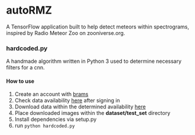 # autoRMZ
A TensorFlow application built to help detect meteors within spectrograms, inspired by Radio Meteor Zoo on zooniverse.org.

### hardcoded.py
A handmade algorithm written in Python 3 used to determine necessary filters for a cnn.

#### How to use
1. Create an account with [brams](http://brams.aeronomie.be/)
2. Check data availability [here](http://brams.aeronomie.be/availability/) after signing in
3. Download data within the determined availability [here](http://brams.aeronomie.be/data/)
4. Place downloaded images within the **dataset/test_set** directory
5. Install dependencies via setup.py
6. run `python hardcoded.py`
